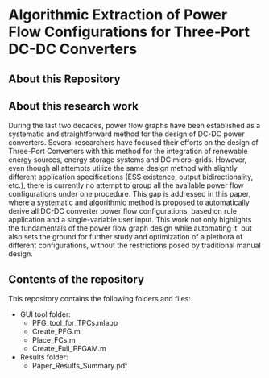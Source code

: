 # Algorithmic Extraction of Power Flow Configurations for Three-Port DC-DC Converters

## About this Repository

## About this research work
During the last two decades, power flow graphs have been established as a systematic and straightforward method for the design of DC-DC power converters. Several researchers have focused their efforts on the design of Three-Port Converters with this method for the integration of renewable energy sources, energy storage systems and DC micro-grids. However, even though all attempts utilize the same design method with slightly different application specifications (ESS existence, output bidirectionality, etc.), there is currently no attempt to group all the available power flow configurations under one procedure. This gap is addressed in this paper, where a systematic and algorithmic method is proposed to automatically derive all DC-DC converter power flow configurations, based on rule application and a single-variable user input. This work not only highlights the fundamentals of the power flow graph design while automating it, but also sets the ground for further study and optimization of a plethora of different configurations, without the restrictions posed by traditional manual design.
## Contents of the repository
This repository contains the following folders and files:
- GUI tool folder:
  -   PFG_tool_for_TPCs.mlapp
  -   Create_PFG.m
  -   Place_FCs.m
  -   Create_Full_PFGAM.m
- Results folder:
  -   Paper_Results_Summary.pdf  
